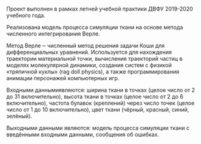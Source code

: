 Проект выполнен в рамках летней учебной практики ДВФУ 2019-2020 учебного года.

Реализована модель процесса симуляции ткани на основе метода численного интегрирования Верле.

Метод Верле ‒ численный метод решения задачи Коши для дифференциальных уравнений. Используется для нахождения траектории материальной точки, вычисления траекторий частиц в моделях молекулярной динамики, создания систем с физикой «тряпичной куклы» (rag doll physics), а также программирования анимации персонажей компьютерных игр.

Входными даннымиявляются: ширина ткани в точках (целое число от 2 до 31 включительно), высота ткани в точках (целое число от 2 до 6 включительно), частота булавок (креплений) через число точек (целое число от 1 до 10 включительно), цвет ткани (чёрный, красный, синий, зелёный).

Выходными данными являются: модель процесса симуляции ткани с введёнными входными данными, сообщения об ошибках.

